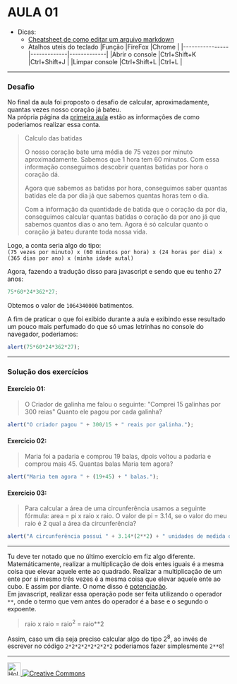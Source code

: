 # AULA 01
- Dicas: 
    - [Cheatsheet de como editar um arquivo markdown]
    - Atalhos uteis do teclado
        |Função          |FireFox      |Chrome       |
        |----------------|-------------|-------------|
        |Abrir o console |Ctrl+Shift+K |Ctrl+Shift+J |
        |Limpar console  |Ctrl+Shift+L |Ctrl+L       |

---
### Desafio
No final da aula foi proposto o desafio de calcular, aproximadamente, quantas vezes nosso coração já bateu.<br>
Na própria página da [primeira aula] estão as informações de como poderiamos realizar essa conta.

> Calculo das batidas
> 
> O nosso coração bate uma média de 75 vezes por minuto aproximadamente. Sabemos que 1 hora tem 60 minutos. Com essa informação conseguimos descobrir quantas batidas por hora o coração dá.
> 
> Agora que sabemos as batidas por hora, conseguimos saber quantas batidas ele da por dia já que sabemos quantas horas tem o dia.
> 
> Com a informação da quantidade de batida que o coração da por dia, conseguimos calcular quantas batidas o coração da por ano já que sabemos quantos dias o ano tem. Agora é só calcular quanto o coração já bateu durante toda nossa vida.

Logo, a conta seria algo do tipo:<br>
`(75 vezes por minuto) x (60 minutos por hora) x (24 horas por dia) x (365 dias por ano) x (minha idade autal)`

Agora, fazendo a tradução disso para javascript e sendo que eu tenho 27 anos:
```javascript
75*60*24*362*27;
```
Obtemos o valor de `1064340000` batimentos.

A fim de praticar o que foi exibido durante a aula e exibindo esse resultado um pouco mais perfumado do que só umas letrinhas no console do navegador, poderiamos:
```javascript
alert(75*60*24*362*27);
```

---
### Solução dos exercícios
#### Exercício 01:
> O Criador de galinha me falou o seguinte: "Comprei 15 galinhas por 300 reias" Quanto ele pagou por cada galinha?
```javascript
alert("O criador pagou " + 300/15 + " reais por galinha.");
```
#### Exercício 02:
> Maria foi a padaria e comprou 19 balas, dpois voltou a padaria e comprou mais 45. Quantas balas Maria tem agora?
```javascript
alert("Maria tem agora " + (19+45) + " balas.");
```

#### Exercício 03:
> Para calcular a área de uma circunferência usamos a seguinte fórmula: area = pi x raio x raio. O valor de pi = 3.14, se o valor do meu raio é 2 qual a área da circunferência?
```javascript
alert("A circunferência possui " + 3.14*(2**2) + " unidades de medida de área");
```
---
Tu deve ter notado que no último exercício em fiz algo diferente.
Matemáticamente, realizar a multiplicação de dois entes iguais é a mesma coisa que elevar aquele ente ao quadrado. 
Realizar a multiplicação de um ente por si mesmo três vezes é a mesma coisa que elevar aquele ente ao cubo. E assim por diante.
O nome disso é [potenciação].<br> Em javascript, realizar essa operação pode ser feita utilizando o operador `**`, onde o termo que vem antes do operador é a base e o segundo o expoente.
> raio x raio = raio<sup>2</sup> = raio**2

Assim, caso um dia seja preciso calcular algo do tipo 2<sup>8</sup>, ao invés de escrever no código `2*2*2*2*2*2*2*2` poderiamos fazer simplesmente `2**8`!

---
<a href="https://github.com/Holzlsauer">
    <img src="https://image.flaticon.com/icons/svg/25/25231.svg" width="30" title="Holzlsauer's github">
</a>
<a href="https://en.wikipedia.org/wiki/Creative_Commons_license">
    <img src="https://upload.wikimedia.org/wikipedia/commons/thumb/1/12/Cc-by-nc-sa_icon.svg/88px-Cc-by-nc-sa_icon.svg.png" title="Creative Commons">
</a>





[Cheatsheet de como editar um arquivo markdown]: https://github.com/adam-p/markdown-here/wiki/Markdown-Cheatsheet
[primeira aula]: https://www.alura.com.br/quarentenadev/aula01-javascript
[potenciação]: https://pt.wikipedia.org/wiki/Exponencia%C3%A7%C3%A3o
[cc]: https://upload.wikimedia.org/wikipedia/commons/thumb/1/12/Cc-by-nc-sa_icon.svg/88px-Cc-by-nc-sa_icon.svg.png
